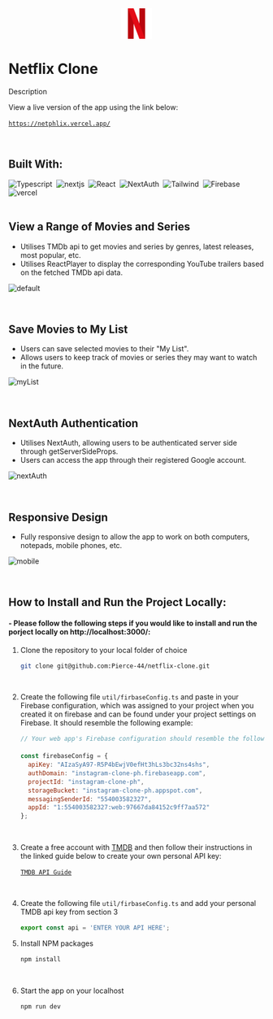 <div align="center">
  <img src="https://raw.githubusercontent.com/Pierce-44/netflix-clone/main/public/favicon.png" height="60px"/>
</div>

# Netflix Clone
Description

View a live version of the app using the link below:

[`https://netphlix.vercel.app/`](https://netphlix.vercel.app/)

<br/>

## Built With:
<div>
  <img src="https://cdn.jsdelivr.net/gh/devicons/devicon/icons/typescript/typescript-original.svg" title="Typescript" alt="Typescript" width="35" height="35"/>&nbsp;
  <img src="https://cdn.jsdelivr.net/gh/devicons/devicon/icons/nextjs/nextjs-original.svg" title="nextjs" alt="nextjs" width="35" height="35"/>&nbsp;
  <img src="https://cdn.jsdelivr.net/gh/devicons/devicon/icons/react/react-original.svg" title="React" alt="React" width="35" height="35"/>&nbsp;
  <img src="https://raw.githubusercontent.com/nextauthjs/next-auth/main/docs/static/img/logo/logo.png" title="NextAuth" alt="NextAuth" height="35"/>&nbsp;
  <img src="https://cdn.jsdelivr.net/gh/devicons/devicon/icons/tailwindcss/tailwindcss-plain.svg" title="Tailwind" alt="Tailwind" width="35" height="35"/>&nbsp;
  <img src="https://cdn.jsdelivr.net/gh/devicons/devicon/icons/firebase/firebase-plain.svg" title="Firebase" alt="Firebase" width="35" height="35"/>&nbsp;
  <img src="https://i.pinimg.com/originals/17/dd/84/17dd84fe75c8ba1ca26aa18b3570b65b.png" title="vercel" alt="vercel"  height="35"/>&nbsp;
</div>

<br/>

## View a Range of Movies and Series
- Utilises TMDb api to get movies and series by genres, latest releases, most popular, etc.
- Utilises ReactPlayer to display the corresponding YouTube trailers based on the fetched TMDb api data.

![default](https://user-images.githubusercontent.com/96740762/195638923-46185d08-dd4b-4236-8dd9-2cbfb767dc9e.gif)

<br/>

## Save Movies to My List
- Users can save selected movies to their "My List".
- Allows users to keep track of movies or series they may want to watch in the future.

![myList](https://user-images.githubusercontent.com/96740762/195639688-c7f24cd4-d587-47fe-90a6-96156ae1f05d.gif)

<br/>

## NextAuth Authentication
- Utilises NextAuth, allowing users to be authenticated server side through getServerSideProps.
- Users can access the app through their registered Google account.

![nextAuth](https://user-images.githubusercontent.com/96740762/195640451-fd4f305e-0ed5-4239-8f4e-8ab4545cb866.gif)

<br/>

## Responsive Design
- Fully responsive design to allow the app to work on both computers, notepads, mobile phones, etc.

![mobile](https://user-images.githubusercontent.com/96740762/195640592-c8f7c871-ca64-4b36-8261-1bbfdb859000.gif)

<br/>

## How to Install and Run the Project Locally:
#### - Please follow the following steps if you would like to install and run the porject locally on http://localhost:3000/:

1. Clone the repository to your local folder of choice
   ```sh
   git clone git@github.com:Pierce-44/netflix-clone.git
   ```
   
<br/>

2. Create the following file `util/firbaseConfig.ts` and paste in your Firebase configuration, which was assigned to your project when you created it on firebase and can be found under your project settings on Firebase. It should resemble the following example:
    ```js
    // Your web app's Firebase configuration should resemble the following EXAMPLE:
    
    const firebaseConfig = {
      apiKey: "AIzaSyA97-R5P4bEwjV0efHt3hLs3bc32ns4shs",
      authDomain: "instagram-clone-ph.firebaseapp.com",
      projectId: "instagram-clone-ph",
      storageBucket: "instagram-clone-ph.appspot.com",
      messagingSenderId: "554003582327",
      appId: "1:554003582327:web:97667da84152c9ff7aa572"
    };
    ```
    
    <br/>
    
3. Create a free account with [TMDB](https://www.themoviedb.org/signup) and then follow their instructions in the linked guide below to create your own personal API key:

   [`TMDB API Guide`](https://developers.themoviedb.org/3/getting-started/introduction) 

   <br/>

4. Create the following file `util/firbaseConfig.ts` and add your personal TMDB api key from section 3
   ```js
   export const api = 'ENTER YOUR API HERE';
   ```

5. Install NPM packages
   ```sh
   npm install
   ```
   
    <br/>

6. Start the app on your localhost
   ```js
   npm run dev
   ```



